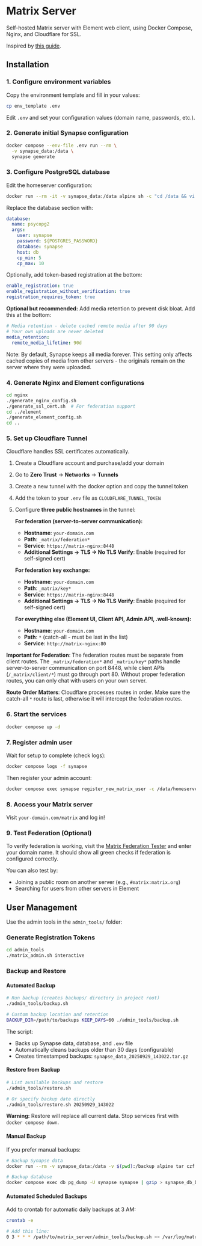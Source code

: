# Matrix Server

Self-hosted Matrix server with Element web client, using Docker Compose, Nginx, and Cloudflare for SSL.

Inspired by [this guide](https://medium.com/@sncr28/deploying-a-matrix-server-with-element-chat-in-docker-compose-with-nginx-reverse-proxy-cc9850fd32f8).

## Installation

### 1. Configure environment variables

Copy the environment template and fill in your values:

```bash
cp env_template .env
```

Edit `.env` and set your configuration values (domain name, passwords, etc.).

### 2. Generate initial Synapse configuration

```bash
docker compose --env-file .env run --rm \
  -v synapse_data:/data \
  synapse generate
```

### 3. Configure PostgreSQL database

Edit the homeserver configuration:

```bash
docker run --rm -it -v synapse_data:/data alpine sh -c "cd /data && vi homeserver.yaml"
```

Replace the database section with:

```yaml
database:
  name: psycopg2
  args:
    user: synapse
    password: ${POSTGRES_PASSWORD}
    database: synapse
    host: db
    cp_min: 5
    cp_max: 10
```

Optionally, add token-based registration at the bottom:

```yaml
enable_registration: true
enable_registration_without_verification: true
registration_requires_token: true
```

**Optional but recommended:** Add media retention to prevent disk bloat. Add this at the bottom:

```yaml
# Media retention - delete cached remote media after 90 days
# Your own uploads are never deleted
media_retention:
  remote_media_lifetime: 90d
```

Note: By default, Synapse keeps all media forever. This setting only affects cached copies of media from other servers - the originals remain on the server where they were uploaded.

### 4. Generate Nginx and Element configurations

```bash
cd nginx
./generate_nginx_config.sh
./generate_ssl_cert.sh  # For federation support
cd ../element
./generate_element_config.sh
cd ..
```

### 5. Set up Cloudflare Tunnel

Cloudflare handles SSL certificates automatically.

1. Create a Cloudflare account and purchase/add your domain
2. Go to **Zero Trust** → **Networks** → **Tunnels**
3. Create a new tunnel with the docker option and copy the tunnel token
4. Add the token to your `.env` file as `CLOUDFLARE_TUNNEL_TOKEN`
5. Configure **three public hostnames** in the tunnel:

   **For federation (server-to-server communication):**
   - **Hostname**: `your-domain.com`
   - **Path**: `_matrix/federation*`
   - **Service**: `https://matrix-nginx:8448`
   - **Additional Settings → TLS → No TLS Verify**: Enable (required for self-signed cert)

   **For federation key exchange:**
   - **Hostname**: `your-domain.com`
   - **Path**: `_matrix/key*`
   - **Service**: `https://matrix-nginx:8448`
   - **Additional Settings → TLS → No TLS Verify**: Enable (required for self-signed cert)

   **For everything else (Element UI, Client API, Admin API, .well-known):**
   - **Hostname**: `your-domain.com`
   - **Path**: `*` (catch-all - must be last in the list)
   - **Service**: `http://matrix-nginx:80`

**Important for Federation**: The federation routes must be separate from client routes. The `_matrix/federation*` and `_matrix/key*` paths handle server-to-server communication on port 8448, while client APIs (`/_matrix/client/*`) must go through port 80. Without proper federation routes, you can only chat with users on your own server.

**Route Order Matters**: Cloudflare processes routes in order. Make sure the catch-all `*` route is last, otherwise it will intercept the federation routes.

### 6. Start the services

```bash
docker compose up -d
```

### 7. Register admin user

Wait for setup to complete (check logs):

```bash
docker compose logs -f synapse
```

Then register your admin account:

```bash
docker compose exec synapse register_new_matrix_user -c /data/homeserver.yaml http://localhost:8008
```

### 8. Access your Matrix server

Visit `your-domain.com/matrix` and log in!

### 9. Test Federation (Optional)

To verify federation is working, visit the [Matrix Federation Tester](https://federationtester.matrix.org/) and enter your domain name. It should show all green checks if federation is configured correctly.

You can also test by:
- Joining a public room on another server (e.g., `#matrix:matrix.org`)
- Searching for users from other servers in Element

## User Management

Use the admin tools in the `admin_tools/` folder:

### Generate Registration Tokens

```bash
cd admin_tools
./matrix_admin.sh interactive
```

### Backup and Restore

#### Automated Backup

```bash
# Run backup (creates backups/ directory in project root)
./admin_tools/backup.sh

# Custom backup location and retention
BACKUP_DIR=/path/to/backups KEEP_DAYS=60 ./admin_tools/backup.sh
```

The script:
- Backs up Synapse data, database, and `.env` file
- Automatically cleans backups older than 30 days (configurable)
- Creates timestamped backups: `synapse_data_20250929_143022.tar.gz`

#### Restore from Backup

```bash
# List available backups and restore
./admin_tools/restore.sh

# Or specify backup date directly
./admin_tools/restore.sh 20250929_143022
```

**Warning:** Restore will replace all current data. Stop services first with `docker compose down`.

#### Manual Backup

If you prefer manual backups:

```bash
# Backup Synapse data
docker run --rm -v synapse_data:/data -v $(pwd):/backup alpine tar czf /backup/synapse_data_backup.tar.gz -C /data .

# Backup database
docker compose exec db pg_dump -U synapse synapse | gzip > synapse_db_backup.sql.gz
```

#### Automated Scheduled Backups

Add to crontab for automatic daily backups at 3 AM:

```bash
crontab -e

# Add this line:
0 3 * * * /path/to/matrix_server/admin_tools/backup.sh >> /var/log/matrix_backup.log 2>&1
```
